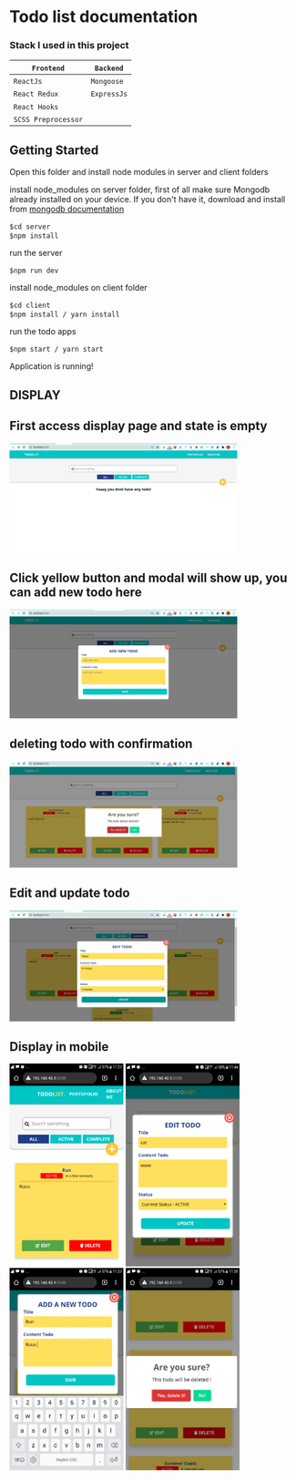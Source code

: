 # Todo list documentation

### Stack I used in this project

| `Frontend`          | `Backend`   |
| ------------------- | ----------- |
| `ReactJs`           | `Mongoose`  |
| `React Redux`       | `ExpressJs` |
| `React Hooks`       |             |
| `SCSS Preprocessor` |             |

## Getting Started

Open this folder and install node modules in server and client folders

install node_modules on server folder, first of all make sure Mongodb already installed on your device.
If you don't have it, download and install from [mongodb documentation](https://docs.mongodb.com/manual/installation/)

```
$cd server
$npm install
```

run the server

```
$npm run dev

```

install node_modules on client folder

```
$cd client
$npm install / yarn install
```

run the todo apps

```
$npm start / yarn start
```

Application is running!

## DISPLAY

## First access display page and state is empty

<img src="client/src/assets/images/sc1.png" width=400>

## Click yellow button and modal will show up, you can add new todo here

<img src="client/src/assets/images/sc2.png" width=400>

## deleting todo with confirmation

<img src="client/src/assets/images/sc3.png" width=400>

## Edit and update todo

<img src="client/src/assets/images/sc4.png" width=400>

## Display in mobile

<img src="client/src/assets/images/sc5.png" width=200>
<img src="client/src/assets/images/sc6.png" width=200>
<img src="client/src/assets/images/sc7.png" width=200>
<img src="client/src/assets/images/sc8.png" width=200>
